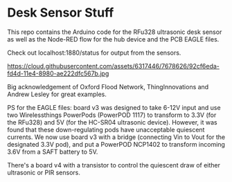 # Desk Sensor Stuff
This repo contains the Arduino code for the RFu328 ultrasonic desk sensor as well as the Node-RED flow for the hub device and the PCB EAGLE files.

Check out localhost:1880/status for output from the sensors.

https://cloud.githubusercontent.com/assets/6317446/7678626/92cf6eda-fd4d-11e4-8980-ae222dfc567b.jpg

Big acknowledgement of Oxford Flood Network, ThingInnovations and Andrew Lesley for great examples.


PS for the EAGLE files: board v3 was designed to take 6-12V input and use two Wirelessthings PowerPods (PowerPOD 1117) to transform to 3.3V (for the RFu328) and 5V (for the HC-SR04 ultrasonic device). However, it was found that these down-regulating pods have unacceptable quiescent currents. We now use board v3 with a bridge (connecting Vin to Vout for the designated 3.3V  pod), and put a PowerPOD NCP1402 to transform incoming 3.6V from a SAFT battery to 5V.

There's a board v4 with a transistor to control the quiescent draw of either ultrasonic or PIR sensors.
